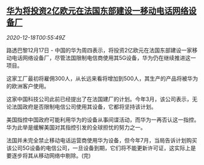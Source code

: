 <!--1608254605000-->
[华为将投资2亿欧元在法国东部建设一移动电话网络设备厂](https://cn.reuters.com/article/huawei-tech-france-1217-thur-idCNKBS28S033)
------

<div><i>2020-12-18T00:55:49Z</i></div><p>路透巴黎12月17日 - 中国的华为周四表示，将投资2亿欧元在法国东部建设一家移动电话网络设备厂，尽管法国限制电信商使用其5G设备，华为仍在继续推进这一项目。</p><p>这家工厂最初将雇佣300人，从长远来看将增加到500人，其生产的产品将被华为的欧洲客户使用。</p><p>这家中国科技公司此前已经提出了在法国建厂的计划。今年3月，该公司表示，无论法国政府是否限制电信公司使用其设备，它都将坚持该计划。</p><p>美国指控中国政府可能利用华为的设备从事间谍活动，而华为一再否认这一指控。华为此举是缓解美国对其指控引发的全球担忧的努力之一。</p><p>法国并未完全禁止移动电话运营商使用华为设备，但今年7月，当局告诉计划购买该公司5G设备的电信公司，一旦设备到期，它们将不能更新许可证，这实际上是要逐步将其从移动网络中剔除。(完)</p>
